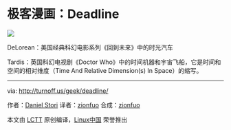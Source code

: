 极客漫画：Deadline
===============


![](https://raw.githubusercontent.com/LCTT/comic/master/turnoff.us/deadline/deadline.png)

DeLorean：美国经典科幻电影系列《回到未来》中的时光汽车

Tardis：英国科幻电视剧《Doctor Who》中的时间机器和宇宙飞船，它是时间和空间的相对维度（Time And Relative Dimension(s) In Space）的缩写。

---

via: http://turnoff.us/geek/deadline/

作者：[Daniel Stori][a]
译者：[zionfuo](https://github.com/zionfuo)
合成：[zionfuo](https://github.com/zionfuo)

本文由 [LCTT](https://github.com/LCTT/TranslateProject) 原创编译，[Linux中国](https://linux.cn/) 荣誉推出

[a]:http://turnoff.us/about/
